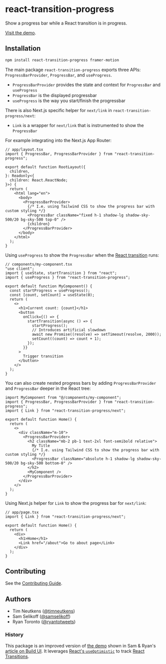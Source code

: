 # react-transition-progress

Show a progress bar while a React transition is in progress.

[Visit the demo](https://react-transition-progress.vercel.app/).

## Installation

```bash
npm install react-transition-progress framer-motion
```

The main package `react-transition-progress` exports three APIs: `ProgressBarProvider`, `ProgressBar`, and `useProgress`.

- `ProgressBarProvider` provides the state and context for `ProgressBar` and `useProgress`
- `ProgressBar` is the displayed progressbar
- `useProgress` is the way you start/finish the progressbar

There is also Next.js specific helper for `next/link` in `react-transition-progress/next`:

- `Link` is a wrapper for `next/link` that is instrumented to show the `ProgressBar`

For example integrating into the Next.js App Router:

```tsx
// app/layout.tsx
import { ProgressBar, ProgressBarProvider } from "react-transition-progress";

export default function RootLayout({
  children,
}: Readonly<{
  children: React.ReactNode;
}>) {
  return (
    <html lang="en">
      <body>
        <ProgressBarProvider>
          {/* I.e. using Tailwind CSS to show the progress bar with custom styling */}
          <ProgressBar className="fixed h-1 shadow-lg shadow-sky-500/20 bg-sky-500 top-0" />
          {children}
        </ProgressBarProvider>
      </body>
    </html>
  );
}
```

Using `useProgress` to show the `ProgressBar` when the [React transition](https://react.dev/reference/react/useTransition#starttransition) runs:

```tsx
// components/my-component.tsx
"use client";
import { useState, startTransition } from "react";
import { useProgress } from "react-transition-progress";

export default function MyComponent() {
  const startProgress = useProgress();
  const [count, setCount] = useState(0);
  return (
    <>
      <h1>Current count: {count}</h1>
      <button
        onClick={() => {
          startTransition(async () => {
            startProgress();
            // Introduces artificial slowdown
            await new Promise((resolve) => setTimeout(resolve, 2000));
            setCount((count) => count + 1);
          });
        }}
      >
        Trigger transition
      </button>
    </>
  );
}
```

You can also create nested progress bars by adding `ProgressBarProvider` and `ProgressBar` deeper in the React tree:

```tsx
import MyComponent from "@/components/my-component";
import { ProgressBar, ProgressBarProvider } from "react-transition-progress";
import { Link } from "react-transition-progress/next";

export default function Home() {
  return (
    <>
      <div className="m-10">
        <ProgressBarProvider>
          <h2 className="mb-2 pb-1 text-2xl font-semibold relative">
            My Title
            {/* I.e. using Tailwind CSS to show the progress bar with custom styling */}
            <ProgressBar className="absolute h-1 shadow-lg shadow-sky-500/20 bg-sky-500 bottom-0" />
          </h2>
          <MyComponent />
        </ProgressBarProvider>
      </div>
    </>
  );
}
```

Using Next.js helper for `Link` to show the progress bar for `next/link`:

```tsx
// app/page.tsx
import { Link } from "react-transition-progress/next";

export default function Home() {
  return (
    <div>
      <h1>Home</h1>
      <Link href="/about">Go to about page</Link>
    </div>
  );
}
```

## Contributing

See the [Contributing Guide](./contributing.md).

## Authors

- Tim Neutkens ([@timneutkens](https://twitter.com/timneutkens))
- Sam Selikoff ([@samselikoff](https://twitter.com/samselikoff))
- Ryan Toronto ([@ryantotweets](https://twitter.com/ryantotweets))

### History

This package is an improved version of [the demo](https://buildui.com/posts/global-progress-in-nextjs) shown in Sam & Ryan's [article on Build UI](https://buildui.com/posts/global-progress-in-nextjs). It leverages [React's `useOptimistic`](https://react.dev/reference/react/useOptimistic) to track [React Transitions](https://react.dev/reference/react/useTransition).
